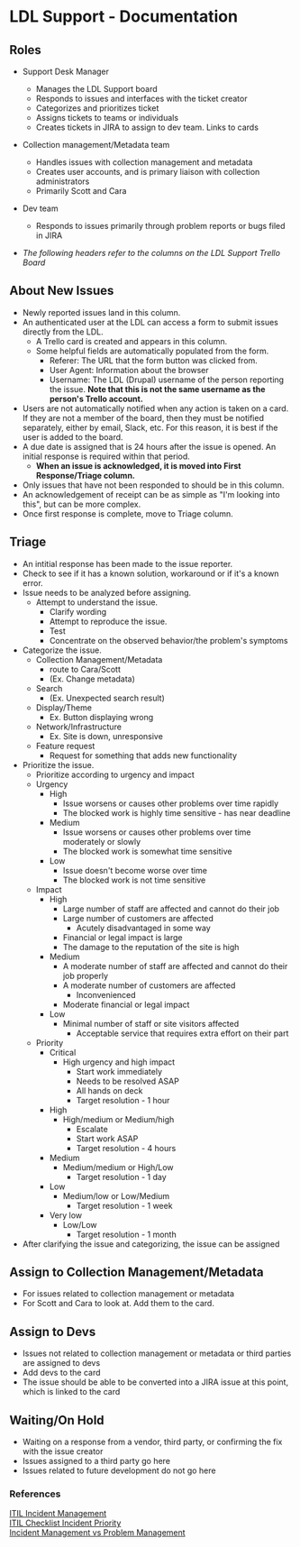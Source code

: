 # LDL Support - Documentation

## Roles

* Support Desk Manager
	* Manages the LDL Support board  
	* Responds to issues and interfaces with the ticket creator   
	* Categorizes and prioritizes ticket  
	* Assigns tickets to teams or individuals
	* Creates tickets in JIRA to assign to dev team. Links to cards  

* Collection management/Metadata team
	* Handles issues with collection management and metadata
	* Creates user accounts, and is primary liaison with collection administrators  
	* Primarily Scott and Cara

* Dev team
	* Responds to issues primarily through problem reports or bugs filed in JIRA

* *The following headers refer to the columns on the LDL Support Trello Board*

## About New Issues

* Newly reported issues land in this column.
* An authenticated user at the LDL can access a form to submit issues directly from the LDL. 
	* A Trello card is created and appears in this column. 
	* Some helpful fields are automatically populated from the form.
		* Referer: The URL that the form button was clicked from.
		* User Agent: Information about the browser
		* Username: The LDL (Drupal) username of the person reporting the issue. **Note that this is not the same username as the person's Trello account.**
* Users are not automatically notified when any action is taken on a card. If they are not a member of the board, then they must be notified separately, either by email, Slack, etc. For this reason, it is best if the user is added to the board.
* A due date is assigned that is 24 hours after the issue is opened. An initial response is required within that period.
	* **When an issue is acknowledged, it is moved into First Response/Triage column.**
* Only issues that have not been responded to should be in this column.
* An acknowledgement of receipt can be as simple as "I'm looking into this", but can be more complex. 
* Once first response is complete, move to Triage column.

## Triage

* An intitial response has been made to the issue reporter.
* Check to see if it has a known solution, workaround or if it's a known error.  
* Issue needs to be analyzed before assigning.
	* Attempt to understand the issue.
		* Clarify wording
		* Attempt to reproduce the issue.
		* Test
		* Concentrate on the observed behavior/the problem's symptoms  
* Categorize the issue.
    * Collection Management/Metadata
        * route to Cara/Scott
        * (Ex. Change metadata)
    * Search
        * (Ex. Unexpected search result)
    * Display/Theme
        * Ex. Button displaying wrong
    * Network/Infrastructure
        * Ex. Site is down, unresponsive
    * Feature request
        * Request for something that adds new functionality
* Prioritize the issue.
	* Prioritize according to urgency and impact
	* Urgency
        * High
            * Issue worsens or causes other problems over time rapidly
            * The blocked work is highly time sensitive - has near deadline
        * Medium
            * Issue worsens or causes other problems over time moderately or slowly
            * The blocked work is somewhat time sensitive
        * Low
            * Issue doesn't become worse over time
            * The blocked work is not time sensitive
    * Impact
        * High
            * Large number of staff are affected and cannot do their job
            * Large number of customers are affected
                * Acutely disadvantaged in some way
            * Financial or legal impact is large
            * The damage to the reputation of the site is high
        * Medium
            * A moderate number of staff are affected and cannot do their job properly
            * A moderate number of customers are affected 
                * Inconvenienced
            * Moderate financial or legal impact
        * Low
            * Minimal number of staff or site visitors affected
                * Acceptable service that requires extra effort on their part
    * Priority
        * Critical
            * High urgency and high impact
                * Start work immediately
                * Needs to be resolved ASAP
                * All hands on deck
                * Target resolution - 1 hour
        * High
            * High/medium or Medium/high
                * Escalate
                * Start work ASAP
                * Target resolution - 4 hours
        * Medium
            * Medium/medium or High/Low
                * Target resolution - 1 day
        * Low
            * Medium/low or Low/Medium
                * Target resolution - 1 week
        * Very low
            * Low/Low
                * Target resolution - 1 month
* After clarifying the issue and categorizing, the issue can be assigned

## Assign to Collection Management/Metadata

* For issues related to collection management or metadata
* For Scott and Cara to look at. Add them to the card.

## Assign to Devs

* Issues not related to collection management or metadata or third parties are assigned to devs
* Add devs to the card  
* The issue should be able to be converted into a JIRA issue at this point, which is linked to the card

## Waiting/On Hold  

* Waiting on a response from a vendor, third party, or confirming the fix with the issue creator  
* Issues assigned to a third party go here  
* Issues related to future development do not go here  

### References

[ITIL Incident Management](https://wiki.en.it-processmaps.com/index.php/Incident_Management)  
[ITIL Checklist Incident Priority](https://wiki.en.it-processmaps.com/index.php/Checklist_Incident_Priority)  
[Incident Management vs Problem Management](https://www.bmc.com/blogs/incident-management-vs-problem-management-whats-the-difference/)  
